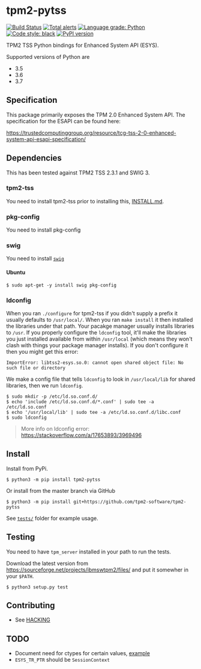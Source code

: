 # tpm2-pytss

[![Build Status](https://travis-ci.org/tpm2-software/tpm2-pytss.svg?branch=master)](https://travis-ci.org/tpm2-software/tpm2-pytss)
[![Total alerts](https://img.shields.io/lgtm/alerts/g/tpm2-software/tpm2-pytss.svg?logo=lgtm&logoWidth=18)](https://lgtm.com/projects/g/tpm2-software/tpm2-pytss/alerts/)
[![Language grade: Python](https://img.shields.io/lgtm/grade/python/g/tpm2-software/tpm2-pytss.svg?logo=lgtm&logoWidth=18)](https://lgtm.com/projects/g/tpm2-software/tpm2-pytss/context:python)
[![Code style: black](https://img.shields.io/badge/code%20style-black-000000.svg)](https://github.com/python/black)
[![PyPI version](https://img.shields.io/pypi/v/tpm2-pytss.svg)](https://pypi.org/project/tpm2-pytss)

TPM2 TSS Python bindings for Enhanced System API (ESYS).

Supported versions of Python are

- 3.5
- 3.6
- 3.7

## Specification

This package primarily exposes the TPM 2.0 Enhanced System API. The
specification for the ESAPI can be found here:

https://trustedcomputinggroup.org/resource/tcg-tss-2-0-enhanced-system-api-esapi-specification/

## Dependencies

This has been tested against TPM2 TSS 2.3.1 and SWIG 3.

### tpm2-tss

You need to install tpm2-tss prior to installing this,
[INSTALL.md](https://github.com/tpm2-software/tpm2-tss/blob/master/INSTALL.md).

### pkg-config

You need to install pkg-config

### swig

You need to install [`swig`](http://swig.org/)

#### Ubuntu

```console
$ sudo apt-get -y install swig pkg-config
```

### ldconfig

When you ran `./configure` for tpm2-tss if you didn't supply a prefix it usually
defaults to `/usr/local/`. When you ran `make install` it then installed the
libraries under that path. Your pacakge manager usually installs libraries to
`/usr`. If you properly configure the `ldconfig` tool, it'll make the libraries
you just installed available from within `/usr/local` (which means they won't
clash with things your package manager installs). If you don't configure it then
you might get this error:

```log
ImportError: libtss2-esys.so.0: cannot open shared object file: No such file or directory
```

We make a config file that tells `ldconfig` to look in `/usr/local/lib` for
shared libraries, then we run `ldconfig`.

```console
$ sudo mkdir -p /etc/ld.so.conf.d/
$ echo 'include /etc/ld.so.conf.d/*.conf' | sudo tee -a /etc/ld.so.conf
$ echo '/usr/local/lib' | sudo tee -a /etc/ld.so.conf.d/libc.conf
$ sudo ldconfig
```

> More info on ldconfig error: https://stackoverflow.com/a/17653893/3969496

## Install

Install from PyPi.

```console
$ python3 -m pip install tpm2-pytss
```

Or install from the master branch via GitHub

```console
$ python3 -m pip install git+https://github.com/tpm2-software/tpm2-pytss
```

See [`tests/`](tests/) folder for example usage.

## Testing

You need to have `tpm_server` installed in your path to run the tests.

Download the latest version from https://sourceforge.net/projects/ibmswtpm2/files/
and put it somewher in your `$PATH`.

```console
$ python3 setup.py test
```

## Contributing

- See [HACKING](HACKING.md)

## TODO

- Document need for ctypes for certain values, [example](https://github.com/tpm2-software/tpm2-pytss/blob/d84ab944c2795a27a076caf759ecfb31ab667446/tests/test_esys_auto_session_flags.py#L112-L133)
- `ESYS_TR_PTR` should be `SessionContext`
